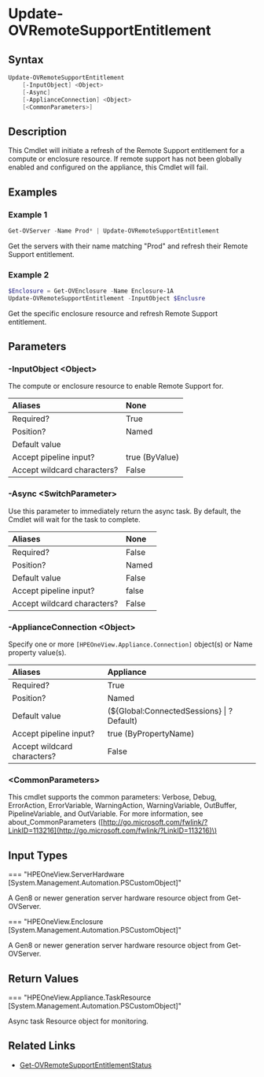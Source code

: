 ﻿---
description: Refresh Remote Support entitlement for a supported resource.
---

# Update-OVRemoteSupportEntitlement

## Syntax

```powershell
Update-OVRemoteSupportEntitlement
    [-InputObject] <Object>
    [-Async]
    [-ApplianceConnection] <Object>
    [<CommonParameters>]
```

## Description

This Cmdlet will initiate a refresh of the Remote Support entitlement for a compute or enclosure resource.  If remote support has not been globally enabled and configured on the appliance, this Cmdlet will fail.

## Examples

###  Example 1 

```powershell
Get-OVServer -Name Prod* | Update-OVRemoteSupportEntitlement
```

Get the servers with their name matching "Prod" and refresh their Remote Support entitlement.

###  Example 2 

```powershell
$Enclosure = Get-OVEnclosure -Name Enclosure-1A
Update-OVRemoteSupportEntitlement -InputObject $Enclusre
```

Get the specific enclosure resource and refresh Remote Support entitlement.

## Parameters

### -InputObject &lt;Object&gt;

The compute or enclosure resource to enable Remote Support for.

| Aliases | None |
| :--- | :--- |
| Required? | True |
| Position? | Named |
| Default value |  |
| Accept pipeline input? | true (ByValue) |
| Accept wildcard characters? | False |

### -Async &lt;SwitchParameter&gt;

Use this parameter to immediately return the async task.  By default, the Cmdlet will wait for the task to complete.

| Aliases | None |
| :--- | :--- |
| Required? | False |
| Position? | Named |
| Default value | False |
| Accept pipeline input? | false |
| Accept wildcard characters? | False |

### -ApplianceConnection &lt;Object&gt;

Specify one or more `[HPEOneView.Appliance.Connection]` object(s) or Name property value(s).

| Aliases | Appliance |
| :--- | :--- |
| Required? | True |
| Position? | Named |
| Default value | (${Global:ConnectedSessions} &vert; ? Default) |
| Accept pipeline input? | true (ByPropertyName) |
| Accept wildcard characters? | False |

### &lt;CommonParameters&gt;

This cmdlet supports the common parameters: Verbose, Debug, ErrorAction, ErrorVariable, WarningAction, WarningVariable, OutBuffer, PipelineVariable, and OutVariable. For more information, see about\_CommonParameters \([http://go.microsoft.com/fwlink/?LinkID=113216](http://go.microsoft.com/fwlink/?LinkID=113216)\)

## Input Types

=== "HPEOneView.ServerHardware [System.Management.Automation.PSCustomObject]"
 
A Gen8 or newer generation server hardware resource object from Get-OVServer.
 

=== "HPEOneView.Enclosure [System.Management.Automation.PSCustomObject]"
 
A Gen8 or newer generation server hardware resource object from Get-OVServer.
 

## Return Values

=== "HPEOneView.Appliance.TaskResource [System.Management.Automation.PSCustomObject]"
 
Async task Resource object for monitoring.
 

## Related Links

* [Get-OVRemoteSupportEntitlementStatus](get-ovremotesupportentitlementstatus.md)

